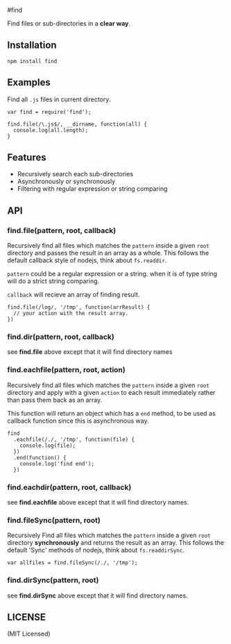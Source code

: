 #find

Find files or sub-directories in a **clear way**.


## Installation

    npm install find

## Examples

Find all `.js` files in current directory.

    var find = require('find');

    find.file(/\.js$/, __dirname, function(all) {
      console.log(all.length);
    }

## Features
  * Recursively search each sub-directories
  * Asynchronously or synchronously 
  * Filtering with regular expression or string comparing


## API

### find.file(pattern, root, callback)
Recursively find all files which matches the `pattern` inside a given `root` directory and passes the result in an array as a whole. This follows the default callback style of nodejs, think about `fs.readdir`. 

`pattern` could be a regular expression or a string. when it is of type string will do a strict string comparing. 

`callback` will recieve an array of finding result.

    find.file(/log/, '/tmp', function(arrResult) {
      // your action with the result array. 
    })


### find.dir(pattern, root, callback)
see **find.file** above except that it will find directory names


### find.eachfile(pattern, root, action)
Recursively find all files which matches the `pattern` inside a given `root` directory and apply with a given `action` to each result immediately rather than pass them back as an array.


This function will return an object which has a `end` method, to be used as callback function since this is asynchronous way.

    find
      .eachfile(/./, '/tmp', function(file) {
        console.log(file);
      })
      .end(function() {
        console.log('find end'); 
      })


### find.eachdir(pattern, root, callback)
see **find.eachfile** above except that it will find directory names.
 

### find.fileSync(pattern, root)
Recursively Find all files which matches the `pattern` inside a given `root` directory **synchronously** and returns the result as an array. This follows the default 'Sync' 
methods of nodejs, think about `fs.readdirSync`. 
  
    var allfiles = find.fileSync(/./, '/tmp');

### find.dirSync(pattern, root)
see **find.dirSync** above except that it will find directory names.
 


## LICENSE

(MIT Licensed)
